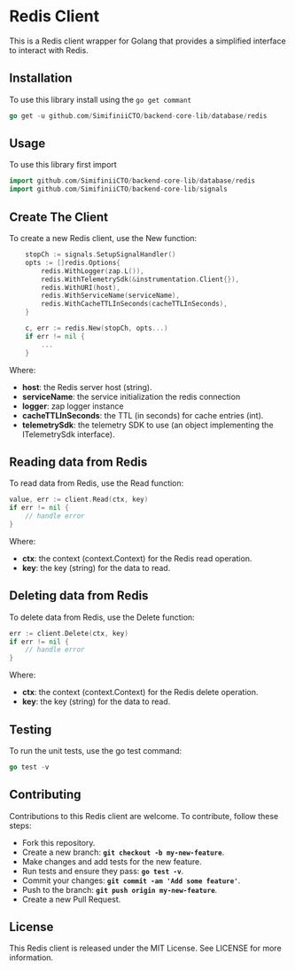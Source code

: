 # Redis Client 

This is a Redis client wrapper for Golang that provides a simplified interface to interact with Redis.

## Installation
To use this library install using the `go get commant`
```go
go get -u github.com/SimifiniiCTO/backend-core-lib/database/redis
```

## Usage 
To use this library first import 
```go
import github.com/SimifiniiCTO/backend-core-lib/database/redis
import github.com/SimifiniiCTO/backend-core-lib/signals
```

## Create The Client 
To create a new Redis client, use the New function:
```go
    stopCh := signals.SetupSignalHandler()
    opts := []redis.Options{
        redis.WithLogger(zap.L()),
        redis.WithTelemetrySdk(&instrumentation.Client{}),
        redis.WithURI(host),
        redis.WithServiceName(serviceName), 
        redis.WithCacheTTLInSeconds(cacheTTLInSeconds),
    }

    c, err := redis.New(stopCh, opts...)
    if err != nil {
        ...
    }
```

Where:
* __host__: the Redis server host (string).
* __serviceName__: the service initialization the redis connection 
* __logger__: zap logger instance
* __cacheTTLInSeconds__: the TTL (in seconds) for cache entries (int).
* __telemetrySdk__: the telemetry SDK to use (an object implementing the ITelemetrySdk interface).

## Reading data from Redis
To read data from Redis, use the Read function:
```go
value, err := client.Read(ctx, key)
if err != nil {
    // handle error
}
```

Where:
* __ctx__: the context (context.Context) for the Redis read operation.
* __key__: the key (string) for the data to read.

## Deleting data from Redis
To delete data from Redis, use the Delete function:
```go
err := client.Delete(ctx, key)
if err != nil {
    // handle error
}
```

Where:
* __ctx__: the context (context.Context) for the Redis delete operation.
* __key__: the key (string) for the data to read.

## Testing
To run the unit tests, use the go test command:
```go
go test -v
```

## Contributing
Contributions to this Redis client  are welcome. To contribute, follow these steps:

* Fork this repository.
* Create a new branch: __`git checkout -b my-new-feature`__.
* Make changes and add tests for the new feature.
* Run tests and ensure they pass: __`go test -v`__.
* Commit your changes: __`git commit -am 'Add some feature'`__.
* Push to the branch: __`git push origin my-new-feature`__.
*  Create a new Pull Request.

## License
This Redis client is released under the MIT License. See LICENSE for more information.